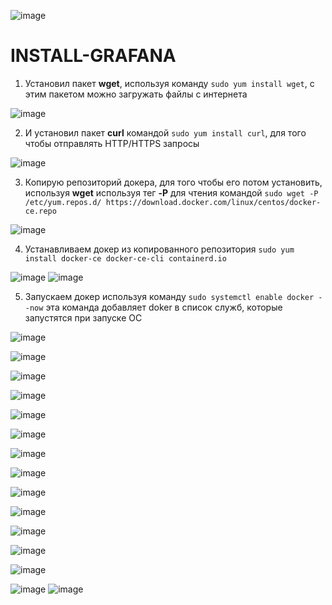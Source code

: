 ![image](https://github.com/user-attachments/assets/bc33b7a9-f6ab-4671-b447-661f27da96ae)

# INSTALL-GRAFANA

1. Установил пакет <b>wget</b>, используя команду `sudo yum install wget`, с этим пакетом можно загружать файлы с интернета

![image](https://github.com/user-attachments/assets/0003a506-9140-4f18-840e-da3f31d534bc)

2. И установил пакет <b>curl</b> командой `sudo yum install curl`, для того чтобы отправлять HTTP/HTTPS запросы

![image](https://github.com/user-attachments/assets/6d02fe6c-28dc-42a4-ab03-3422b54755ed)

3. Копирую репозиторий докера, для того чтобы его потом установить, используя <b>wget</b> используя тег <b>-P</b> для чтения командой `sudo wget -P /etc/yum.repos.d/ https://download.docker.com/linux/centos/docker-ce.repo`

![image](https://github.com/user-attachments/assets/49702220-2091-4d13-9b05-8a1c47eb7113)

4. Устанавливаем докер из копированного репозитория `sudo yum install docker-ce docker-ce-cli containerd.io`

![image](https://github.com/user-attachments/assets/9d328c5f-59bc-44d7-b803-cb1647a64837)
![image](https://github.com/user-attachments/assets/016bfe10-4c09-4deb-b02c-4372631a8e99)

5. Запускаем докер используя команду `sudo systemctl enable docker --now` эта команда добавляет doker в список служб, которые запустятся при запуске ОС

![image](https://github.com/user-attachments/assets/1fbf4817-c4b8-4247-97c7-303aaf446559)

![image](https://github.com/user-attachments/assets/50a49f8d-a5be-4a0a-af9a-db69a01bb0b5)

![image](https://github.com/user-attachments/assets/cb9665bd-511c-499d-ae83-8acabd4867c8)

![image](https://github.com/user-attachments/assets/372b8fd6-7c12-4b21-8cdf-2a515fc1f06e)

![image](https://github.com/user-attachments/assets/008fcc42-9639-4701-898d-edfcb1251e5a)

![image](https://github.com/user-attachments/assets/20edabf3-6167-4cdf-a25b-821bc2a37512)

![image](https://github.com/user-attachments/assets/aed2cc17-c4d8-4d6e-b79c-30905cde8719)

![image](https://github.com/user-attachments/assets/81edb2f5-503c-4266-a3c3-d757f1f288bf)

![image](https://github.com/user-attachments/assets/f15e5689-080b-41e9-9190-c877ee7dec5c)

![image](https://github.com/user-attachments/assets/9ab016f9-60f9-4004-acd9-54c0c1373c3e)

![image](https://github.com/user-attachments/assets/36be6f18-9b8c-496f-bc72-dd072bfdcf1c)

![image](https://github.com/user-attachments/assets/5198901b-9f7b-4d78-a745-aa3863252ecf)

![image](https://github.com/user-attachments/assets/41d1cd56-91f4-473e-bb83-83bef2391e51)

![image](https://github.com/user-attachments/assets/1ba0b64b-f93b-40ba-93f4-f68be388dc47)
![image](https://github.com/user-attachments/assets/3581849f-766c-4d9e-8544-62b9e02ba52c)
